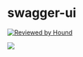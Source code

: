 # swagger-ui

[![Reviewed by Hound](https://img.shields.io/badge/Reviewed_by-Hound-8E64B0.svg)](https://houndci.com)

[![](https://img.shields.io/badge/Protected_by-Hound-a873d1.svg)](https://houndci.com)
